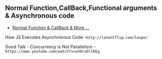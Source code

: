 
## Normal Function,CallBack,Functional arguments & Asynchronous code

 - [Normal Function & CallBack & More ...](https://projects.100xdevs.com/tracks/async-js-1/Asynchronous-Javascript--Callbacks-and-more-1)

How JS Executes Asynchronous Code -`http://latentflip.com/loupe/`

Good Talk - Concurrency is Not Parallelism  - `https://www.youtube.com/watch?v=oV9rvDllKEg`
  